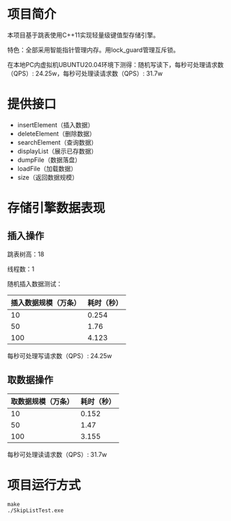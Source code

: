 # 项目简介
本项目基于跳表使用C++11实现轻量级键值型存储引擎。

特色：全部采用智能指针管理内存。用lock_guard管理互斥锁。

在本地PC内虚拟机UBUNTU20.04环境下测得：随机写读下，每秒可处理请求数（QPS）: 24.25w，每秒可处理读请求数（QPS）: 31.7w

# 提供接口

* insertElement（插入数据）
* deleteElement（删除数据）
* searchElement（查询数据）
* displayList（展示已存数据）
* dumpFile（数据落盘）
* loadFile（加载数据）
* size（返回数据规模）


# 存储引擎数据表现

## 插入操作

跳表树高：18

线程数：1

随机插入数据测试：


|插入数据规模（万条） |耗时（秒） |
|---|---|
|10 |0.254 |
|50 |1.76 |
|100 |4.123 |


每秒可处理写请求数（QPS）: 24.25w

## 取数据操作

|取数据规模（万条） |耗时（秒） |
|---|---|
|10|0.152 |
|50|1.47 |
|100|3.155 |

每秒可处理读请求数（QPS）: 31.7w

# 项目运行方式

```
make            
./SkipListTest.exe      
```
